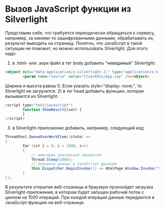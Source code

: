 # Вызов JavaScript функции из Silverlight
Представим себе, что требуется периодически обращаться к сервису, например, за какими-то зашифрованными данными, обрабатывать их, результат выводить на страницу.
Понятно, что JavaScript в такой ситуации не поможет, но можно использовать Silverlight. Для этого надо: 
1) в .html- или .aspx-файл в тег body добавить "невидимый" Silverlight:
```html
<object data="data:application/x-silverlight-2," type="application/x-silverlight-2" style="width: 0px; height: 0px;">
      	<param name="source" value="ClientBin/App.xap" /></object>
```
Ширина и высота равны 0. Если указать style="display: none;", то Silverlight не загрузится.
2) в тег head добавить функцию, которая вызывается из Silverlight:
```javascript
<script type="text/javascript">
    	function ShowResult1(val) {
    	}
</script>
```
3) в Silverlight-приложение добавить, например, следующий код:
```c#
ThreadPool.QueueUserWorkItem((state) =>
{
    	for (int i = 0; i < 1000; i++)
    	{
        	// имитация длительной обработки
        	Thread.Sleep(1000);
        	// передача данных в JavaScript функцию
        	this.Dispatcher.BeginInvoke(() => HtmlPage.Window.Invoke("ShowResult1", DateTime.Now.Ticks));
    	}
});
```
В результате открытия веб-страницы в браузере произойдет загрузка Silverlight-приложения, в котором будет запущен рабочий поток с циклом на 1000 итераций. При каждой итерации данные передаются в JavaScript-функцию на веб-странице.
